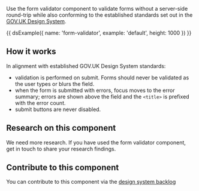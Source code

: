 Use the form validator component to validate forms without a server-side round-trip while also conforming to the established standards set out in the [GOV.UK Design System](https://design-system.service.gov.uk/).

{{ dsExample({
  name: 'form-validator',
  example: 'default',
  height: 1000
}) }}

## How it works

In alignment with established GOV.UK Design System standards:

- validation is performed on submit. Forms should never be validated as the user types or blurs the field.
- when the form is submitted with errors, focus moves to the error summary; errors are shown above the field and the `<title>` is prefixed with the error count.
- submit buttons are never disabled.

## Research on this component

We need more research. If you have used the form validator component, get in touch to share your research findings.

## Contribute to this component

You can contribute to this component via the [design system backlog](https://github.com/ministryofjustice/mojdt-design-system-backlog/issues/37)